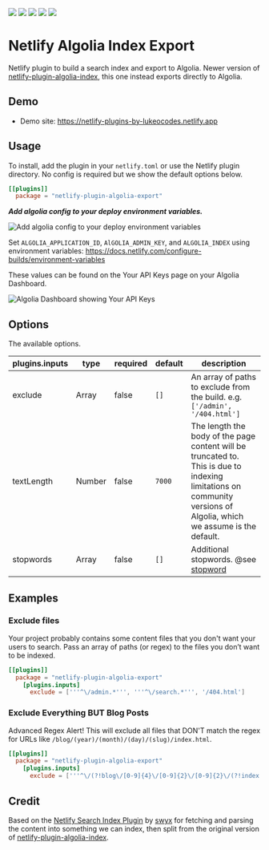 ![](https://img.shields.io/badge/main-not%20master-green)
![](https://img.shields.io/badge/made%20with-%E2%9D%A4-red)
![](https://img.shields.io/npm/v/netlify-plugin-algolia-export)
![](https://img.shields.io/github/contributors/lukeocodes/netlify-plugin-algolia-export)
![](https://img.shields.io/github/issues/lukeocodes/netlify-plugin-algolia-export)

# Netlify Algolia Index Export

Netlify plugin to build a search index and export to Algolia. Newer version of [netlify-plugin-algolia-index](https://github.com/lukeocodes/netlify-plugin-algolia-index), this one instead exports directly to Algolia.

## Demo

- Demo site: https://netlify-plugins-by-lukeocodes.netlify.app

## Usage

To install, add the plugin in your `netlify.toml` or use the Netlify plugin directory. No config is required but we show the default options below.

```toml
[[plugins]]
  package = "netlify-plugin-algolia-export"
```

***Add algolia config to your deploy environment variables.***

![Add algolia config to your deploy environment variables](https://user-images.githubusercontent.com/956290/85300382-63c66400-b49e-11ea-82a9-045ac58f26e5.png)

Set `ALGOLIA_APPLICATION_ID`, `AlGOLIA_ADMIN_KEY`, and `ALGOLIA_INDEX` using environment variables: https://docs.netlify.com/configure-builds/environment-variables

These values can be found on the Your API Keys page on your Algolia Dashboard.

![Algolia Dashboard showing Your API Keys](https://user-images.githubusercontent.com/956290/85300545-983a2000-b49e-11ea-9170-8818a66d7d9b.png)

## Options

The available options.

| plugins.inputs  | type  | required  | default  | description  |
|---|---|---|---|---|
| exclude | Array | false | `[]` | An array of paths to exclude from the build. e.g. `['/admin', '/404.html']` |
| textLength | Number | false | `7000` | The length the body of the page content will be truncated to. This is due to indexing limitations on community versions of Algolia, which we assume is the default. |
| stopwords | Array | false | `[]` | Additional stopwords. @see [stopword](https://github.com/fergiemcdowall/stopword) |

## Examples

### Exclude files

Your project probably contains some content files that you don't want your users to search. Pass an array of paths (or regex) to the files you don’t want to be indexed.

```toml
[[plugins]]
  package = "netlify-plugin-algolia-export"
    [plugins.inputs]
      exclude = ['''^\/admin.*''', '''^\/search.*''', '/404.html']
```

### Exclude Everything BUT Blog Posts

Advanced Regex Alert! This will exclude all files that DON'T match the regex for URLs like `/blog/(year)/(month)/(day)/(slug)/index.html`.

```toml
[[plugins]]
  package = "netlify-plugin-algolia-export"
    [plugins.inputs]
      exclude = ['''^\/(?!blog\/[0-9]{4}\/[0-9]{2}\/[0-9]{2}\/(?!index.html)).*''']
```

## Credit

Based on the [Netlify Search Index Plugin](https://github.com/sw-yx/netlify-plugin-search-index) by [swyx](https://github.com/sw-yx) for fetching and parsing the content into something we can index, then split from the original version of [netlify-plugin-algolia-index](https://github.com/lukeocodes/netlify-plugin-algolia-index).